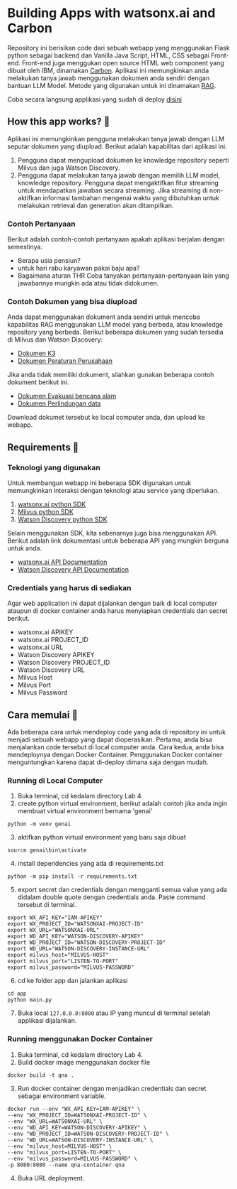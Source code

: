 # Building Apps with watsonx.ai and Carbon
Repository ini berisikan code dari sebuah webapp yang menggunakan Flask python sebagai backend dan Vanilla Java Script, HTML, CSS sebagai Front-end.
Front-end juga menggukan open source HTML web component yang dibuat oleh IBM, dinamakan [Carbon](https://web-components.carbondesignsystem.com/?path=/docs/introduction-welcome--page).
Aplikasi ini memungkinkan anda melakukan tanya jawab menggunakan dokumen anda sendiri dengan bantuan LLM Model. Metode yang digunakan untuk ini dinamakan [RAG](https://research.ibm.com/blog/retrieval-augmented-generation-RAG).


Coba secara langsung applikasi yang sudah di deploy [disini](https://rag-qna.1gmk3v763a4v.us-south.codeengine.appdomain.cloud/rag#)

## How this app works? 🚀
Aplikasi ini memungkinkan pengguna melakukan tanya jawab dengan LLM seputar dokumen yang diupload. Berikut adalah kapabilitas dari aplikasi ini: 
1. Pengguna dapat mengupload dokumen ke knowledge repository seperti Milvus dan juga Watson Discovery.
2. Pengguna dapat melakukan tanya jawab dengan memilih LLM model, knowledge repository. Pengguna dapat mengaktifkan fitur streaming untuk mendapatkan jawaban secara streaming. Jika streaming di non-aktifkan informasi tambahan mengenai waktu yang dibutuhkan untuk melakukan retrieval dan generation akan ditampilkan.

### Contoh Pertanyaan
Berikut adalah contoh-contoh pertanyaan apakah aplikasi berjalan dengan semestinya.
- Berapa usia pensiun?
- untuk hari rabu karyawan pakai baju apa?
- Bagaimana aturan THR
Coba tanyakan pertanyaan-pertanyaan lain yang jawabannya mungkin ada atau tidak didokumen.  


### Contoh Dokumen yang bisa diupload
Anda dapat menggunakan dokument anda sendiri untuk mencoba kapabilitas RAG menggunakan LLM model yang berbeda, atau knowledge repository yang berbeda.
Berikut beberapa dokumen yang sudah tersedia di Milvus dan Watson Discovery:
- [Dokumen K3](https://github.com/Client-Engineering-Indonesia/watsonx-incubation-2/blob/main/data/K3.pdf)
- [Dokumen Peraturan Perusahaan](https://github.com/Client-Engineering-Indonesia/watsonx-incubation-2/blob/main/data/Peraturan_Perusahaan.pdf)

Jika anda tidak memiliki dokument, silahkan gunakan beberapa contoh dokument berikut ini.
- [Dokumen Evakuasi bencana alam](https://github.com/Client-Engineering-Indonesia/watsonx-incubation-2/blob/main/data/evakuasi%20bencana%20alam.pdf)
- [Dokumen Perlindungan data](https://github.com/Client-Engineering-Indonesia/watsonx-incubation-2/blob/main/data/Peraturan%20Perlindungan%20Data.pdf)  

Download dokumet tersebut ke local computer anda, dan upload ke webapp.  


## Requirements 🚀
### Teknologi yang digunakan
Untuk membangun webapp ini beberapa SDK digunakan untuk memungkinkan interaksi dengan teknologi atau service yang diperlukan.
1. [watsonx.ai python SDK](https://ibm.github.io/watsonx-ai-python-sdk/)
2. [Milvus python SDK](https://milvus.io/api-reference/pymilvus/v2.4.x/About.md)
3. [Watson Discovery python SDK](https://github.com/watson-developer-cloud/python-sdk/blob/master/ibm_watson/discovery_v2.py)

Selain menggunakan SDK, kita sebenarnya juga bisa menggunakan API. Berikut adalah link dokumentasi untuk beberapa API yang mungkin berguna untuk anda.
- [watsonx.ai API Documentation](https://cloud.ibm.com/apidocs/watsonx-ai)
- [Watson Discovery API Documentation](https://cloud.ibm.com/apidocs/discovery-data?code=python)
  
### Credentials yang harus di sediakan
Agar web application ini dapat dijalankan dengan baik di local computer ataupun di docker container anda harus menyiapkan credentials dan secret berikut.
- watsonx.ai APIKEY
- watsonx.ai PROJECT_ID
- watsonx.ai URL
- Watson Discovery APIKEY
- Watson Discovery PROJECT_ID
- Watson Discovery URL
- Milvus Host
- Milvus Port
- Milvus Password 
  
## Cara memulai 🚀
Ada beberapa cara untuk mendeploy code yang ada di repository ini untuk menjadi sebuah webapp yang dapat dioperasikan.
Pertama, anda bisa menjalankan code tersebut di local computer anda. Cara kedua, anda bisa mendeploynya dengan Docker Container. 
Penggunakan Docker container menguntungkan karena dapat di-deploy dimana saja dengan mudah.
  
### Running di Local Computer
1. Buka terminal, cd kedalam directory Lab 4.
2. create python virtual environment, berikut adalah contoh jika anda ingin membuat virtual environment bernama 'genai'  
```
python -m venv genai
```  

3. aktifkan python virtual environment yang baru saja dibuat  
```
source genai\bin\activate
```  

4. install dependencies yang ada di requirements.txt  
```
python -m pip install -r requirements.txt
```  

5. export secret dan credentials dengan mengganti semua value yang ada didalam double quote dengan credentials anda. Paste command tersebut di terminal.  
```
export WX_API_KEY="IAM-APIKEY"
export WX_PROJECT_ID="WATSONXAI-PROJECT-ID"
export WX_URL="WATSONXAI-URL"
export WD_API_KEY="WATSON-DISCOVERY-APIKEY"
export WD_PROJECT_ID="WATSON-DISCOVERY-PROJECT-ID"
export WD_URL="WATSON-DISCOVERY-INSTANCE-URL"
export milvus_host="MILVUS-HOST"
export milvus_port="LISTEN-TO-PORT"
export milvus_password="MILVUS-PASSWORD"
```    

6. cd ke folder app dan jalankan aplikasi  
```
cd app
python main.py
```  
7. Buka local `127.0.0.0:8080` atau IP yang muncul di terminal setelah applikasi dijalankan.
  
  
### Running menggunakan Docker Container

1. Buka terminal, cd kedalam directory Lab 4.
2. Build docker image menggunakan docker file  
```
docker build -t qna .
```  
3. Run docker container dengan menjadikan credentials dan secret sebagai environment variable.
```
docker run --env "WX_API_KEY=IAM-APIKEY" \
--env "WX_PROJECT_ID=WATSONXAI-PROJECT-ID" \
--env "WX_URL=WATSONXAI-URL" \
--env "WD_API_KEY=WATSON-DISCOVERY-APIKEY" \
--env "WD_PROJECT_ID=WATSON-DISCOVERY-PROJECT-ID" \
--env "WD_URL=WATSON-DISCOVERY-INSTANCE-URL" \
--env "milvus_host=MILVUS-HOST" \
--env "milvus_port=LISTEN-TO-PORT" \
--env "milvus_password=MILVUS-PASSWORD" \
-p 8080:8080 --name qna-container qna
```  
4. Buka URL deployment.

